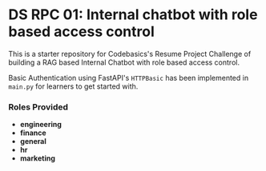 # DS RPC 01: Internal chatbot with role based access control

This is a starter repository for Codebasics's Resume Project Challenge of building a RAG based Internal Chatbot with role based access control.

Basic Authentication using FastAPI's `HTTPBasic` has been implemented in `main.py` for learners to get started with.

### Roles Provided
 - **engineering**
 - **finance**
 - **general**
 - **hr**
 - **marketing**
